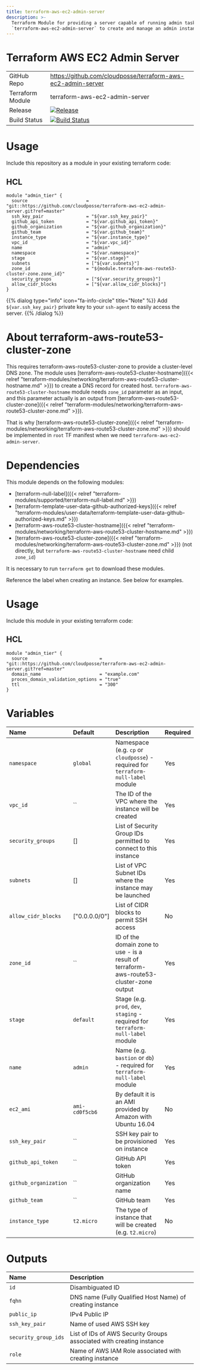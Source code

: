 ```yaml
---
title: terraform-aws-ec2-admin-server
description: >-
  Terraform Module for providing a server capable of running admin tasks. Use
  `terraform-aws-ec2-admin-server` to create and manage an admin instance.
---
```


# Terraform AWS EC2 Admin Server

|                  |                                                                                                                                                                          |
|:-----------------|:-------------------------------------------------------------------------------------------------------------------------------------------------------------------------|
| GitHub Repo      | <https://github.com/cloudposse/terraform-aws-ec2-admin-server>                                                                                                           |
| Terraform Module | terraform-aws-ec2-admin-server                                                                                                                                           |
| Release          | [![Release](https://img.shields.io/github/release/cloudposse/terraform-aws-ec2-admin-server.svg)](https://github.com/cloudposse/terraform-aws-ec2-admin-server/releases) |
| Build Status     | [![Build Status](https://travis-ci.org/cloudposse/terraform-aws-ec2-admin-server.svg?branch=master)](https://travis-ci.org/cloudposse/terraform-aws-ec2-admin-server)    |

# Usage

Include this repository as a module in your existing terraform code:

## HCL

```hcl
module "admin_tier" {
  source                      = "git::https://github.com/cloudposse/terraform-aws-ec2-admin-server.git?ref=master"
  ssh_key_pair                = "${var.ssh_key_pair}"
  github_api_token            = "${var.github_api_token}"
  github_organization         = "${var.github_organization}"
  github_team                 = "${var.github_team}"
  instance_type               = "${var.instance_type}"
  vpc_id                      = "${var.vpc_id}"
  name                        = "admin"
  namespace                   = "${var.namespace}"
  stage                       = "${var.stage}"
  subnets                     = ["${var.subnets}"]
  zone_id                     = "${module.terraform-aws-route53-cluster-zone.zone_id}"
  security_groups             = ["${var.security_groups}"]
  allow_cidr_blocks           = ["${var.allow_cidr_blocks}"]
}
```

{{% dialog type="info" icon="fa-info-circle" title="Note" %}}
Add `${var.ssh_key_pair}` private key to your `ssh-agent` to easily access the server.
{{% /dialog %}}

# About terraform-aws-route53-cluster-zone

This requires terraform-aws-route53-cluster-zone to provide a cluster-level DNS zone. The module uses [terraform-aws-route53-cluster-hostname]({{< relref "terraform-modules/networking/terraform-aws-route53-cluster-hostname.md" >}}) to create a DNS record for created host. `terraform-aws-route53-cluster-hostname` module needs `zone_id` parameter as an input, and this parameter actually is an output from [terraform-aws-route53-cluster-zone]({{< relref "terraform-modules/networking/terraform-aws-route53-cluster-zone.md" >}}).

That is why [terraform-aws-route53-cluster-zone]({{< relref "terraform-modules/networking/terraform-aws-route53-cluster-zone.md" >}}) should be implemented in `root` TF manifest when we need `terraform-aws-ec2-admin-server`.

# Dependencies

This module depends on the following modules:

- [terraform-null-label]({{< relref "terraform-modules/supported/terraform-null-label.md" >}})
- [terraform-template-user-data-github-authorized-keys]({{< relref "terraform-modules/user-data/terraform-template-user-data-github-authorized-keys.md" >}})
- [terraform-aws-route53-cluster-hostname]({{< relref "terraform-modules/networking/terraform-aws-route53-cluster-hostname.md" >}})
- [terraform-aws-route53-cluster-zone]({{< relref "terraform-modules/networking/terraform-aws-route53-cluster-zone.md" >}}) (not directly, but `terraform-aws-route53-cluster-hostname` need child `zone_id`)

It is necessary to run `terraform get` to download these modules.

Reference the label when creating an instance. See below for examples.

# Usage

Include this module in your existing terraform code:

## HCL

```hcl
module "admin_tier" {
  source                           = "git::https://github.com/cloudposse/terraform-aws-ec2-admin-server.git?ref=master"
  domain_name                      = "example.com"
  proces_domain_validation_options = "true"
  ttl                              = "300"
}
```

# Variables

| Name                  | Default        | Description                                                                             | Required |
|:----------------------|:---------------|:----------------------------------------------------------------------------------------|:---------|
| `namespace`           | `global`       | Namespace (e.g. `cp` or `cloudposse`) - required for `terraform-null-label` module      | Yes      |
| `vpc_id`              | ``             | The ID of the VPC where the instance will be created                                    | Yes      |
| `security_groups`     | []             | List of Security Group IDs permitted to connect to this instance                        | Yes      |
| `subnets`             | []             | List of VPC Subnet IDs where the instance may be launched                               | Yes      |
| `allow_cidr_blocks`   | ["0.0.0.0/0"]  | List of CIDR blocks to permit SSH access                                                | No       |
| `zone_id`             | ``             | ID of the domain zone to use - is a result of terraform-aws-route53-cluster-zone output | Yes      |
| `stage`               | `default`      | Stage (e.g. `prod`, `dev`, `staging` - required for `terraform-null-label` module       | Yes      |
| `name`                | `admin`        | Name (e.g. `bastion` or `db`) - required for `terraform-null-label` module              | Yes      |
| `ec2_ami`             | `ami-cd0f5cb6` | By default it is an AMI provided by Amazon with Ubuntu 16.04                            | No       |
| `ssh_key_pair`        | ``             | SSH key pair to be provisioned on instance                                              | Yes      |
| `github_api_token`    | ``             | GitHub API token                                                                        | Yes      |
| `github_organization` | ``             | GitHub organization name                                                                | Yes      |
| `github_team`         | ``             | GitHub team                                                                             | Yes      |
| `instance_type`       | `t2.micro`     | The type of instance that will be created (e.g. `t2.micro`)                             | No       |

# Outputs

| Name                 | Description                                                          |
|:---------------------|:---------------------------------------------------------------------|
| `id`                 | Disambiguated ID                                                     |
| `fqhn`               | DNS name (Fully Qualified Host Name) of creating instance            |
| `public_ip`          | IPv4 Public IP                                                       |
| `ssh_key_pair`       | Name of used AWS SSH key                                             |
| `security_group_ids` | List of IDs of AWS Security Groups associated with creating instance |
| `role`               | Name of AWS IAM Role associated with creating instance               |
